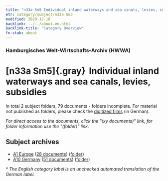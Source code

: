 ```yaml
---
title: "n33a Sm5 Individual inland waterways and sea canals, levies, subsidies"
etr: category/subject/n33a Sm5
modified: 2020-12-18
backlink: ../../about.en.html
backlink-title: "Category Overview"
fn-stub: about
---
```


### Hamburgisches Welt-Wirtschafts-Archiv (HWWA)
# [n33a Sm5]{.gray}&#8201; Individual inland waterways and sea canals, levies, subsidies&#160; 





In total 2 subject folders, 79 documents - folders incomplete.
For material not published as folders, please check the [digitized films](/film/h1_sh) (in German).

_For direct access to the documents, click the "(xy documents)" link, for folder information use the "(folder)" link._

## Subject archives


- [A1 Europe](../../../geo/about.en.html#A1) (<a href="https://dfg-viewer.de/show/?tx_dlf[id]=https://pm20.zbw.eu/mets/sh/1408xx/140892/1456xx/145656/public.mets.en.xml" target="_blank">28 documents</a>) ([folder](http://purl.org/pressemappe20/folder/sh/140892,145656))
- [A10 Germany](../../../geo/about.en.html#A10) (<a href="https://dfg-viewer.de/show/?tx_dlf[id]=https://pm20.zbw.eu/mets/sh/1261xx/126128/1456xx/145656/public.mets.en.xml" target="_blank">51 documents</a>) ([folder](http://purl.org/pressemappe20/folder/sh/126128,145656))


_* The English category label is an unchecked automated translation of the German label._


